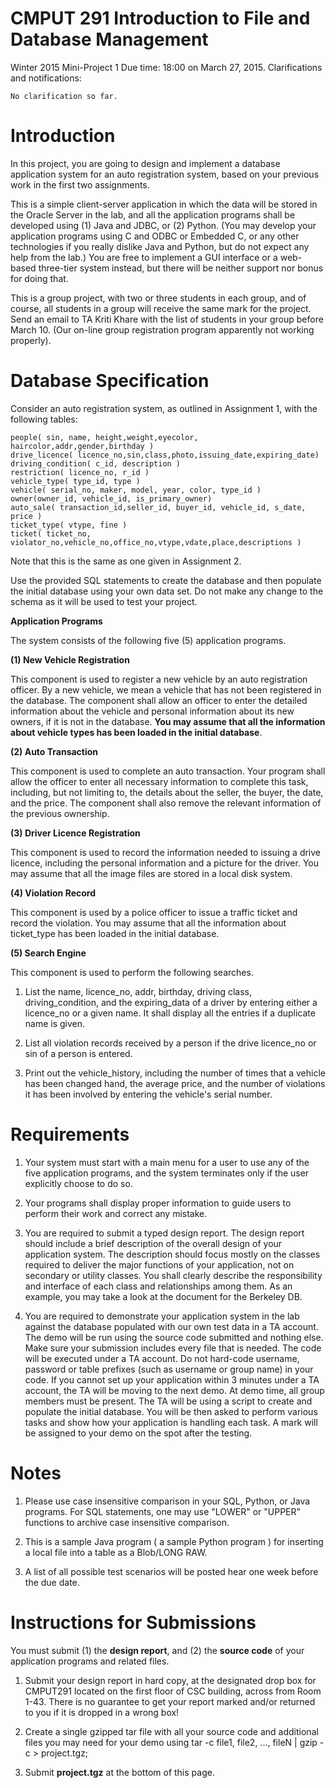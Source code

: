 CMPUT 291 Introduction to File and Database Management
=======

Winter 2015
Mini-Project 1
Due time:  18:00 on  March 27, 2015.
Clarifications and notifications:

    No clarification so far.

Introduction
=======

In this project, you are going to design and implement a database application system for an auto registration system, based on your previous work in the first two assignments.

This is a simple client-server application in which the data will be stored in the Oracle Server in the lab, and all the application programs shall be developed using (1) Java and JDBC, or (2) Python.  (You may develop your application programs using C and ODBC or Embedded C, or any other technologies  if you really dislike Java and Python, but do not expect any help from the lab.)  You are free to implement a GUI interface or a web-based three-tier system instead, but there will be neither support nor bonus for doing that.

This is a group project, with two or three students in each group, and of course, all students in a group will receive the same mark for the project. Send an email to  TA  Kriti Khare with the list of students in your group before March 10. (Our on-line group registration program apparently not working properly).

Database Specification
=======

Consider an auto registration system, as outlined in Assignment 1,  with the following tables:

    people( sin, name, height,weight,eyecolor, haircolor,addr,gender,birthday )
    drive_licence( licence_no,sin,class,photo,issuing_date,expiring_date)
    driving_condition( c_id, description )
    restriction( licence_no, r_id )
    vehicle_type( type_id, type )
    vehicle( serial_no, maker, model, year, color, type_id )
    owner(owner_id, vehicle_id, is_primary_owner)
    auto_sale( transaction_id,seller_id, buyer_id, vehicle_id, s_date, price )
    ticket_type( vtype, fine )
    ticket( ticket_no, violator_no,vehicle_no,office_no,vtype,vdate,place,descriptions )

Note that this is the same as one given in Assignment 2.

Use the provided SQL statements to create the database and then populate the initial database using your own data set. Do not make any change to the schema as it will be used to test your project.

**Application Programs**

The system consists of the following five (5) application programs.

**(1) New Vehicle Registration**

This component is used to register a new vehicle by an auto registration officer. By a new vehicle, we mean a vehicle that     has not been registered in the database. The component shall allow an officer to enter the detailed information about the     vehicle and personal information about its new owners, if it is not in the database. **You may assume that all the information   about vehicle types has been loaded in the initial database**.

**(2) Auto Transaction**

This component is used to complete an auto transaction. Your program shall allow the officer to enter all necessary information to complete this task, including, but not limiting to, the details about the seller, the buyer, the date, and the price. The component shall also remove the relevant information of the previous ownership.

**(3) Driver Licence Registration**

This component is used to record the information needed to issuing a drive licence, including the personal information and a picture for the driver. You may assume that all the image files are stored in a local disk system.

**(4) Violation Record**

This component is used by a police officer to issue a traffic ticket and record the violation. You may assume that all the information about ticket_type has been loaded in the initial database.

**(5) Search Engine**

This component is used to perform the following searches.

1. List the name, licence_no, addr, birthday, driving class, driving_condition, and the expiring_data of a driver by entering either a licence_no or a given name. It shall display all the entries if a duplicate name is given.
   
2. List all violation records received by a person if  the drive licence_no or sin of a person  is entered.

3. Print out the vehicle_history, including the number of times that a vehicle has been changed hand, the average price, and the number of violations it has been involved by entering the vehicle's serial number.

Requirements
=======

1. Your system must start with a main menu for a user to use any of the five application programs, and the system terminates only if the user explicitly choose to do so.

2. Your programs shall display proper information to guide users to perform their work and correct any mistake.

3. You are required to submit a typed design report. The design report should include a brief description of the overall design of your application system. The description should focus mostly on the classes required to deliver the major functions of your application, not on secondary or utility classes. You shall clearly describe the responsibility and interface of each class and relationships among them. As an example, you may take a look at the document for the Berkeley DB.

4. You are required to demonstrate your application system in the lab against the database populated with our own test data in a TA account. The demo will be run using the source code submitted and nothing else. Make sure your submission includes every file that is needed. The code will be executed under a TA account. Do not hard-code username, password or table prefixes (such as username or group name) in your code. If you cannot set up your application within 3 minutes under a TA account, the TA will be moving to the next demo. At demo time, all group members must be present. The TA will be using a script to create and populate the initial database. You will be then asked to perform various tasks and show how your application is handling each task. A mark will be assigned to your demo on the spot after the testing.

Notes
=======

1. Please use case insensitive comparison in your SQL, Python, or Java programs. For SQL statements, one may use "LOWER" or "UPPER" functions to archive case insensitive comparison.

2. This is a  sample Java program  ( a sample Python program )  for inserting a local file into a table as a Blob/LONG RAW.

3. A list of all possible test scenarios will be posted hear one week before the due date.

Instructions for Submissions
=======

You must submit (1) the **design report**, and (2) the **source code** of your application programs and related files.

1. Submit your design report in hard copy, at the designated drop box for CMPUT291 located on the first floor of CSC building, across from Room 1-43. There is no guarantee to get your report marked and/or returned to you if it is dropped in a wrong box!

2. Create a single gzipped tar file with all your source code and additional files you may need for your demo using
                     tar -c file1, file2, ..., fileN | gzip -c > project.tgz; 

3. Submit **project.tgz** at the bottom of this page.
